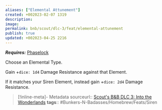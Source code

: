 ```yaml
---
aliases: ["Elemental Attunement"]
created: +002023-02-07 1319
description: 
image: 
permalink: bnb/scout/dlc-3/feat/elemental-attunement
publish: true
updated: +002023-04-25 2216
---
```


***Requires:*** [Phaselock](Bunkers%20and%20Badasses/1%20Creating%20a%20Vault%20Hunter/The%20Classes/Siren/Phaselock.md)

Choose an Elemental Type. 

Gain +`dice: 1d4` Damage Resistance against that Element. 

If it matches your Siren Element, instead gain +`dice: 2d4` Damage Resistance.

> [!inline-meta]- Metadata
> sourceurl:: [Scout's B&B DLC 3: Into the Wonderlands](https://docs.google.com/document/d/1MLOgrWwcLNTnP9PuXrKiLImy7SUh4hXO8arVUAlmdp0/edit)
> **tags**:: #Bunkers-N-Badasses/Homebrew/Feats/Siren
